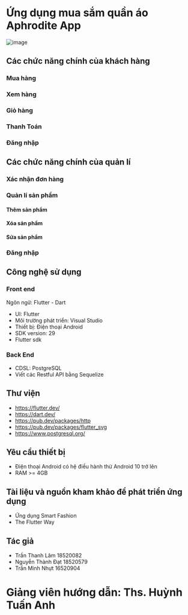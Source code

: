 # Ứng dụng mua sắm quần áo Aphrodite App
![image](https://user-images.githubusercontent.com/55390850/124392480-0f47fc80-dd20-11eb-95ee-a6a24fa99d54.png)
## Các chức năng chính của khách hàng
### Mua hàng
### Xem hàng
### Giỏ hàng
### Thanh Toán
### Đăng nhập
## Các chức năng chính của quản lí
### Xác nhận đơn hàng
### Quản lí sản phẩm
#### Thêm sản phẩm
#### Xóa sản phẩm
#### Sửa sản phẩm
### Đăng nhập

## Công nghệ sử dụng 
### Front end
Ngôn ngữ: Flutter - Dart
* UI: Flutter
* Môi trường phát triển: Visual Studio
* Thiết bị: Điện thoại Android
* SDK version: 29
* Flutter sdk
### Back End
* CDSL: PostgreSQL
* Viết các Restful API bằng Sequelize

## Thư viện
* https://flutter.dev/
* https://dart.dev/
* https://pub.dev/packages/http
* https://pub.dev/packages/flutter_svg
* https://www.postgresql.org/

## Yêu cầu thiết bị 
* Điện thoại Android có hệ điều hành thừ Android 10 trở lên
* RAM >= 4GB

## Tài liệu và nguồn kham khảo để phát triển ứng dụng 
* Ứng dụng Smart Fashion
* The Flutter Way

## Tác giả 
* Trần Thanh Lâm 18520082
* Nguyễn Thành Đạt 18520579
* Trần Minh Nhựt 16520904

# Giảng viên hướng dẫn: Ths. Huỳnh Tuấn Anh
